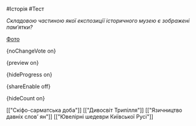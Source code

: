 #Історія #Тест

*Складовою частиною якої експозиції історичного музею є зображені пам’ятки?*

[Фото](https://zno.osvita.ua//doc/images/znotest/66/6639/34344444444.jpg)

{noChangeVote on}

{preview on}

{hideProgress on}

{shareEnable off}

{hideCount on}

[["Скіфо-сарматська доба"]]
[["Дивосвіт Трипілля"]]
[["Язичництво давніх слов’ ян"]]
[["Ювелірні шедеври Київської Русі"]]
